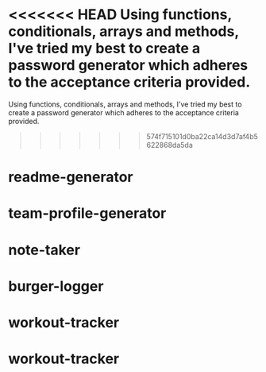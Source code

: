 <<<<<<< HEAD
Using functions, conditionals, arrays and methods, I've tried my best to create a password generator which adheres to the acceptance criteria provided.
=======
Using functions, conditionals, arrays and methods, I've tried my best to create a password generator which adheres to the acceptance criteria provided. 
>>>>>>> 574f715101d0ba22ca14d3d7af4b5622868da5da
# readme-generator
# team-profile-generator
# note-taker
# burger-logger
# workout-tracker
# workout-tracker
